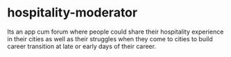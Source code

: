 # hospitality-moderator
Its an app cum forum where people could share their hospitality experience in their cities as well as their struggles when they come to cities to build career transition at late or early days of their career.
